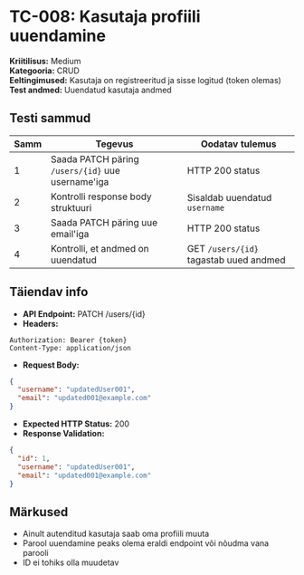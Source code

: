 # TC-008: Kasutaja profiili uuendamine

**Kriitilisus:** Medium  
**Kategooria:** CRUD  
**Eeltingimused:** Kasutaja on registreeritud ja sisse logitud (token olemas)  
**Test andmed:** Uuendatud kasutaja andmed

## Testi sammud

| Samm | Tegevus | Oodatav tulemus |
|------|---------|-----------------|
| 1 | Saada PATCH päring `/users/{id}` uue username'iga | HTTP 200 status |
| 2 | Kontrolli response body struktuuri | Sisaldab uuendatud `username` |
| 3 | Saada PATCH päring uue email'iga | HTTP 200 status |
| 4 | Kontrolli, et andmed on uuendatud | GET `/users/{id}` tagastab uued andmed |

## Täiendav info
- **API Endpoint:** PATCH /users/{id}
- **Headers:**
```
Authorization: Bearer {token}
Content-Type: application/json
```
- **Request Body:**
```json
{
  "username": "updatedUser001",
  "email": "updated001@example.com"
}
```
- **Expected HTTP Status:** 200
- **Response Validation:**
```json
{
  "id": 1,
  "username": "updatedUser001", 
  "email": "updated001@example.com"
}
```

## Märkused
- Ainult autenditud kasutaja saab oma profiili muuta
- Parool uuendamine peaks olema eraldi endpoint või nõudma vana parooli
- ID ei tohiks olla muudetav